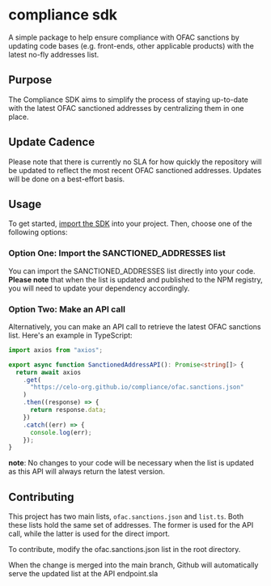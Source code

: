 # compliance sdk
A simple package to help ensure compliance with OFAC sanctions by updating code bases (e.g. front-ends, other applicable products)
with the latest no-fly addresses list. 

## Purpose
The Compliance SDK aims to simplify the process of staying up-to-date with the latest OFAC sanctioned addresses by centralizing them in one place.

## Update Cadence
Please note that there is currently no SLA for how quickly the repository will be updated to reflect the most recent OFAC sanctioned addresses. Updates will be done on a best-effort basis.

## Usage
To get started, [import the SDK](https://www.npmjs.com/package/compliance-sdk) into your project. Then, choose one of the following options:

### Option One: Import the SANCTIONED_ADDRESSES list
You can import the SANCTIONED_ADDRESSES list directly into your code. 
**Please note** that when the list is updated and published to the NPM registry, you will need to update your dependency accordingly.

### Option Two: Make an API call
Alternatively, you can make an API call to retrieve the latest OFAC sanctions list. Here's an example in TypeScript:

```typescript
import axios from "axios";

export async function SanctionedAddressAPI(): Promise<string[]> {
  return await axios
    .get(
      "https://celo-org.github.io/compliance/ofac.sanctions.json"
    )
    .then((response) => {
      return response.data;
    })
    .catch((err) => {
      console.log(err);
    });
}
```

**note**: No changes to your code will be necessary when the list is updated as this API will always return the latest version.

## Contributing
This project has two main lists, `ofac.sanctions.json` and `list.ts`. Both these lists hold the same set of addresses. 
The former is used for the API call, while the latter is used for the direct import.

To contribute, modify the ofac.sanctions.json list in the root directory.

When the change is merged into the main branch, Github will automatically serve the updated list at the API endpoint.sla
